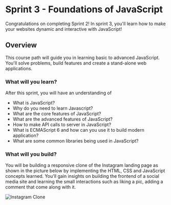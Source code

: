 
# Sprint 3 - Foundations of JavaScript
Congratulations on completing Sprint 2!  In sprint 3, you'll learn how to make your websites dynamic and interactive with JavaScript!

## Overview

This course path will guide you in learning basic to advanced JavaScript. You'll solve problems, build features and create a stand-alone web applications.

### What will you learn?

After this sprint, you will have an understanding of
- What is JavaScript?
- Why do you need to learn Javascript?
- What are the core features of JavaScript?
- What are the advanced features of JavaScript?
- How to make API calls to server in JavaScript?
- What is ECMAScript 6 and how can you use it to build modern application?
- What are some common libraries being used in JavaScript?

### What will you build?
You will be building a responsive clone of the Instagram landing page as shown in the picture below by implementing the HTML, CSS and JavaScript concepts learned. You'll gain insights on building the frontend of a social media site and learning the small interactions such as liking a pic, adding a comment that come along with it.

![Instagram Clone](week_2/insta.png)
